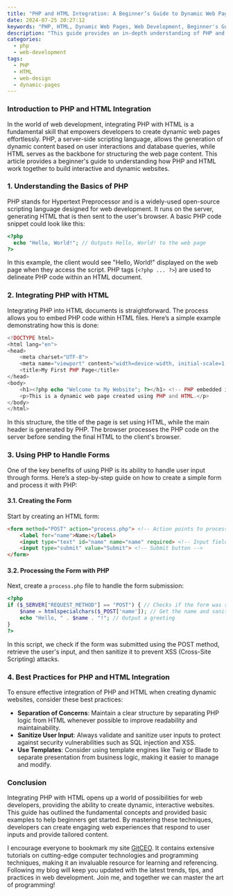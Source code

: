 ```yaml
---
title: "PHP and HTML Integration: A Beginner’s Guide to Dynamic Web Pages"
date: 2024-07-25 20:27:12
keywords: "PHP, HTML, Dynamic Web Pages, Web Development, Beginner's Guide, Server-Side Scripting"
description: "This guide provides an in-depth understanding of PHP and HTML integration, essential for creating dynamic web pages. It covers the basics of PHP, how it works with HTML, detailed step-by-step instructions, code examples, and best practices for beginners. Learn how to build dynamic sites that interact with users and databases effectively. Ideal for those just starting in web development, this tutorial breaks down complex concepts into manageable sections, ensuring clarity and ease of understanding. Explore the powerful capabilities of PHP when combined with HTML to enhance your web development skills today!"
categories:
  - php
  - web-development
tags:
  - PHP
  - HTML
  - web-design
  - dynamic-pages
---
```


### Introduction to PHP and HTML Integration

In the world of web development, integrating PHP with HTML is a fundamental skill that empowers developers to create dynamic web pages effortlessly. PHP, a server-side scripting language, allows the generation of dynamic content based on user interactions and database queries, while HTML serves as the backbone for structuring the web page content. This article provides a beginner's guide to understanding how PHP and HTML work together to build interactive and dynamic websites.

<!-- more -->

### 1. Understanding the Basics of PHP

PHP stands for Hypertext Preprocessor and is a widely-used open-source scripting language designed for web development. It runs on the server, generating HTML that is then sent to the user's browser. A basic PHP code snippet could look like this:

```php
<?php 
  echo "Hello, World!"; // Outputs Hello, World! to the web page
?>
```

In this example, the client would see "Hello, World!" displayed on the web page when they access the script. PHP tags (`<?php ... ?>`) are used to delineate PHP code within an HTML document.

### 2. Integrating PHP with HTML

Integrating PHP into HTML documents is straightforward. The process allows you to embed PHP code within HTML files. Here’s a simple example demonstrating how this is done:

```php
<!DOCTYPE html>
<html lang="en">
<head>
    <meta charset="UTF-8">
    <meta name="viewport" content="width=device-width, initial-scale=1.0">
    <title>My First PHP Page</title>
</head>
<body>
    <h1><?php echo "Welcome to My Website"; ?></h1> <!-- PHP embedded in HTML -->
    <p>This is a dynamic web page created using PHP and HTML.</p>
</body>
</html>
```

In this structure, the title of the page is set using HTML, while the main header is generated by PHP. The browser processes the PHP code on the server before sending the final HTML to the client's browser.

### 3. Using PHP to Handle Forms

One of the key benefits of using PHP is its ability to handle user input through forms. Here’s a step-by-step guide on how to create a simple form and process it with PHP:

#### 3.1. Creating the Form

Start by creating an HTML form:

```html
<form method="POST" action="process.php"> <!-- Action points to process.php -->
    <label for="name">Name:</label>
    <input type="text" id="name" name="name" required> <!-- Input field for name -->
    <input type="submit" value="Submit"> <!-- Submit button -->
</form>
```

#### 3.2. Processing the Form with PHP

Next, create a `process.php` file to handle the form submission:

```php
<?php
if ($_SERVER["REQUEST_METHOD"] == "POST") { // Checks if the form was submitted
    $name = htmlspecialchars($_POST['name']); // Get the name and sanitize it
    echo "Hello, " . $name . "!"; // Output a greeting
}
?>
```

In this script, we check if the form was submitted using the POST method, retrieve the user's input, and then sanitize it to prevent XSS (Cross-Site Scripting) attacks.

### 4. Best Practices for PHP and HTML Integration

To ensure effective integration of PHP and HTML when creating dynamic websites, consider these best practices:

- **Separation of Concerns**: Maintain a clear structure by separating PHP logic from HTML whenever possible to improve readability and maintainability.
- **Sanitize User Input**: Always validate and sanitize user inputs to protect against security vulnerabilities such as SQL injection and XSS.
- **Use Templates**: Consider using template engines like Twig or Blade to separate presentation from business logic, making it easier to manage and modify.

### Conclusion

Integrating PHP with HTML opens up a world of possibilities for web developers, providing the ability to create dynamic, interactive websites. This guide has outlined the fundamental concepts and provided basic examples to help beginners get started. By mastering these techniques, developers can create engaging web experiences that respond to user inputs and provide tailored content.

I encourage everyone to bookmark my site [GitCEO](https://gitceo.com). It contains extensive tutorials on cutting-edge computer technologies and programming techniques, making it an invaluable resource for learning and referencing. Following my blog will keep you updated with the latest trends, tips, and practices in web development. Join me, and together we can master the art of programming!